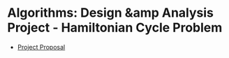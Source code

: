 # Algorithms: Design &amp Analysis Project - Hamiltonian Cycle Problem
- [Project Proposal](https://github.com/Hamad-Abdul-Razzaq/Hamiltonian_Cycle_Problem-ADA_Project/blob/main/Docs/Algorithms%20Design%20%26%20Analysis%20-%20Project%20Proposal.pdf)
